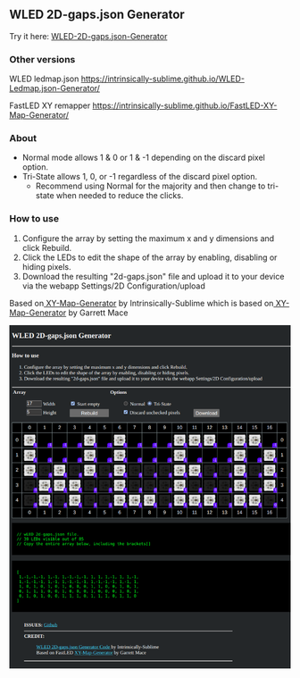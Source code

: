 ## WLED 2D-gaps.json Generator


Try it here: <a href="https://intrinsically-sublime.github.io/WLED-2D-gaps.json-Generator/">WLED-2D-gaps.json-Generator<br></a>

### Other versions
WLED ledmap.json https://intrinsically-sublime.github.io/WLED-Ledmap.json-Generator/

FastLED XY remapper https://intrinsically-sublime.github.io/FastLED-XY-Map-Generator/

### About
* Normal mode allows 1 & 0 or 1 & -1 depending on the discard pixel option.
* Tri-State allows 1, 0, or -1 regardless of the discard pixel option.
  * Recommend using Normal for the majority and then change to tri-state when needed to reduce the clicks.

### How to use

<ol>
  <li>Configure the array by setting the maximum x and y dimensions and click Rebuild.<br>
  <li>Click the LEDs to edit the shape of the array by enabling, disabling or hiding pixels.<br>
  <li>Download the resulting "2d-gaps.json" file and upload it to your device via the webapp Settings/2D Configuration/upload<br>
</ol>


Based on<a href="https://github.com/Intrinsically-Sublime/FastLED-XY-Map-Generator"> XY-Map-Generator</a> by Intrinsically-Sublime
which is based on<a href="https://github.com/macetech/FastLED-XY-Map-Generator"> XY-Map-Generator</a> by Garrett Mace


![Screenshot](https://github.com/Intrinsically-Sublime/WLED-2D-gaps.json-Generator/blob/main/2d-gaps-mapper_screenshot.png)
